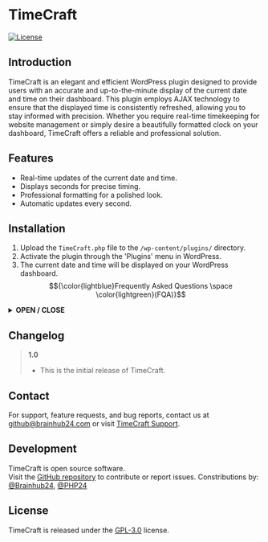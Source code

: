 # TimeCraft

[![License](https://img.shields.io/badge/license-GPL--3.0-blue.svg)](https://www.gnu.org/licenses/gpl-3.0.html)

## Introduction

TimeCraft is an elegant and efficient WordPress plugin designed to provide users with an accurate and up-to-the-minute display of the current date and time on their dashboard. This plugin employs AJAX technology to ensure that the displayed time is consistently refreshed, allowing you to stay informed with precision. Whether you require real-time timekeeping for website management or simply desire a beautifully formatted clock on your dashboard, TimeCraft offers a reliable and professional solution.

## Features

- Real-time updates of the current date and time.
- Displays seconds for precise timing.
- Professional formatting for a polished look.
- Automatic updates every second.

## Installation

1. Upload the `TimeCraft.php` file to the `/wp-content/plugins/` directory.
2. Activate the plugin through the 'Plugins' menu in WordPress.
3. The current date and time will be displayed on your WordPress dashboard.
$${\color{lightblue}Frequently Asked Questions \space \color{lightgreen}(FQA)}$$
<details>
<summary>
<strong>OPEN / CLOSE</strong>
</summary>
<details>
<summary>
<strong>Q: Is TimeCraft available in multiple languages?</strong>

A: Currently, TimeCraft supports English as its primary language. However, we're actively working on an update to introduce multi-language support, making TimeCraft accessible to a wider audience in the near future.
<!-- <a><img src="fqa_widget_next_Q.svg"/></a>-->
</summary>
<details>
<summary>
<strong>Q: Can I customize the styling of the displayed time?</strong>

A: Absolutely! TimeCraft provides default styling to ensure a polished appearance. For further customization, you have the flexibility to apply your own CSS styles, allowing you to tailor the displayed time to match your website's design and branding.
</summary>
<details>
<summary>
<strong>Q: How frequently does TimeCraft update the displayed time?</strong>

A: TimeCraft leverages AJAX (Asynchronous JavaScript and XML) technology to update the displayed time at a frequency of once every second. This real-time synchronization ensures that the displayed time remains precise and consistently up-to-date, delivering accurate information to users. This mechanism guarantees that the plugin's timekeeping feature is synchronized with the system clock, offering the highest level of accuracy for time-related functions.
</summary>
<details>
<summary>
<strong>Q: Can I deactivate the real-time updates in TimeCraft?</strong>

A: TimeCraft does not currently offer the option to deactivate real-time updates. The plugin is designed to continuously refresh the displayed time to provide the most accurate and up-to-the-minute information. If you have specific feature requests or requirements, please feel free to reach out to our support for further assistance.
</summary>
<details>
<summary>
<strong>Q: Does TimeCraft have any dependencies or compatibility issues with other plugins?</strong>

A: TimeCraft is designed to work seamlessly with most WordPress configurations and themes. It has minimal dependencies and aims for high compatibility. If you encounter any compatibility issues, please reach out to our support for assistance.
</summary>
<details>
<summary>
<strong>Q: Can I find this plugin in the official WordPress plugin directory?</summary></strong>

A: Yes, TimeCraft will soon be available in the official WordPress plugin directory on wordpress.org. We are in the process of submitting it for review by the WordPress staff members. This review may take some time, but rest assured, you'll be able to access TimeCraft through the official directory once it's approved and published.
</summary>
  If you have more question, feel free to ask me "github@brainhub24.com".
</details>
</details>
</details>
</details>
</details>
</details>
</details>
</details>
</details>
</details>
</details>

## Changelog

> **1.0**
> - This is the initial release of TimeCraft.

<!--## Upgrade Notice -->

## Contact

For support, feature requests, and bug reports, contact us at [github@brainhub24.com](mailto:github@brainhub24.com) or visit [TimeCraft Support](http://github24.com/brainhub24/Wordpress-TimeCraft-Plugin/).

## Development

TimeCraft is open source software.<br>
Visit the [GitHub repository](http://github24.com/brainhub24/Wordpress-TimeCraft-Plugin/) to contribute or report issues.
Constributions by: [@Brainhub24](http://github24.com/brainhub24/), [@PHP24](http://github24.com/PHP24/)

## License

TimeCraft is released under the [GPL-3.0](https://www.gnu.org/licenses/gpl-3.0.html) license.
